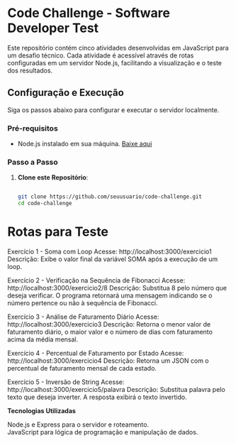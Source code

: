 # Code Challenge - Software Developer Test

Este repositório contém cinco atividades desenvolvidas em JavaScript para um desafio técnico. Cada atividade é acessível através de rotas configuradas em um servidor Node.js, facilitando a visualização e o teste dos resultados.

## Configuração e Execução

Siga os passos abaixo para configurar e executar o servidor localmente.

### Pré-requisitos

- Node.js instalado em sua máquina. [Baixe aqui](https://nodejs.org/)

### Passo a Passo

1. **Clone este Repositório**:
   ```bash
   
   git clone https://github.com/seuusuario/code-challenge.git
   cd code-challenge


# Rotas para Teste
   
Exercício 1 - Soma com Loop
Acesse: http://localhost:3000/exercicio1
Descrição: Exibe o valor final da variável SOMA após a execução de um loop.

Exercício 2 - Verificação na Sequência de Fibonacci
Acesse: http://localhost:3000/exercicio2/8
Descrição: Substitua 8 pelo número que deseja verificar. O programa retornará uma mensagem indicando se o número pertence ou não à sequência de Fibonacci.

Exercício 3 - Análise de Faturamento Diário
Acesse: http://localhost:3000/exercicio3
Descrição: Retorna o menor valor de faturamento diário, o maior valor e o número de dias com faturamento acima da média mensal.

Exercício 4 - Percentual de Faturamento por Estado
Acesse: http://localhost:3000/exercicio4
Descrição: Retorna um JSON com o percentual de faturamento mensal de cada estado.

Exercício 5 - Inversão de String
Acesse: http://localhost:3000/exercicio5/palavra
Descrição: Substitua palavra pelo texto que deseja inverter. A resposta exibirá o texto invertido.

**Tecnologias Utilizadas**

Node.js e Express para o servidor e roteamento.<br>
JavaScript para lógica de programação e manipulação de dados.
